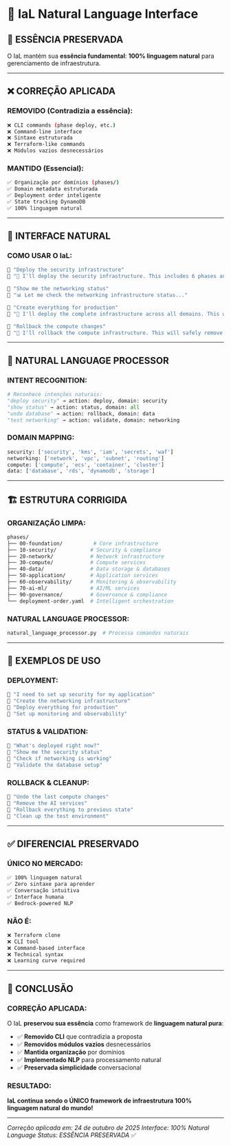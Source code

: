 # 💬 IaL Natural Language Interface

## 🎯 **ESSÊNCIA PRESERVADA**

O IaL mantém sua **essência fundamental**: **100% linguagem natural** para gerenciamento de infraestrutura.

---

## ❌ **CORREÇÃO APLICADA**

### **REMOVIDO (Contradizia a essência):**
```bash
❌ CLI commands (phase deploy, etc.)
❌ Command-line interface
❌ Sintaxe estruturada
❌ Terraform-like commands
❌ Módulos vazios desnecessários
```

### **MANTIDO (Essencial):**
```bash
✅ Organização por domínios (phases/)
✅ Domain metadata estruturada
✅ Deployment order inteligente
✅ State tracking DynamoDB
✅ 100% linguagem natural
```

---

## 💬 **INTERFACE NATURAL**

### **COMO USAR O IaL:**
```bash
👤 "Deploy the security infrastructure"
🤖 "🚀 I'll deploy the security infrastructure. This includes 6 phases and will take about 30 minutes. Shall I proceed?"

👤 "Show me the networking status"
🤖 "📊 Let me check the networking infrastructure status..."

👤 "Create everything for production"
🤖 "🚀 I'll deploy the complete infrastructure across all domains. This will take approximately 3 hours. Shall I proceed?"

👤 "Rollback the compute changes"
🤖 "🔄 I'll rollback the compute infrastructure. This will safely remove all resources in reverse order. Are you sure?"
```

---

## 🧠 **NATURAL LANGUAGE PROCESSOR**

### **INTENT RECOGNITION:**
```python
# Reconhece intenções naturais:
"deploy security" → action: deploy, domain: security
"show status" → action: status, domain: all
"undo database" → action: rollback, domain: data
"test networking" → action: validate, domain: networking
```

### **DOMAIN MAPPING:**
```python
security: ['security', 'kms', 'iam', 'secrets', 'waf']
networking: ['network', 'vpc', 'subnet', 'routing']
compute: ['compute', 'ecs', 'container', 'cluster']
data: ['database', 'rds', 'dynamodb', 'storage']
```

---

## 🏗️ **ESTRUTURA CORRIGIDA**

### **ORGANIZAÇÃO LIMPA:**
```bash
phases/
├── 00-foundation/          # Core infrastructure
├── 10-security/           # Security & compliance
├── 20-network/            # Network infrastructure
├── 30-compute/            # Compute services
├── 40-data/               # Data storage & databases
├── 50-application/        # Application services
├── 60-observability/      # Monitoring & observability
├── 70-ai-ml/              # AI/ML services
├── 90-governance/         # Governance & compliance
└── deployment-order.yaml  # Intelligent orchestration
```

### **NATURAL LANGUAGE PROCESSOR:**
```bash
natural_language_processor.py  # Processa comandos naturais
```

---

## 🎯 **EXEMPLOS DE USO**

### **DEPLOYMENT:**
```bash
👤 "I need to set up security for my application"
👤 "Create the networking infrastructure"
👤 "Deploy everything for production"
👤 "Set up monitoring and observability"
```

### **STATUS & VALIDATION:**
```bash
👤 "What's deployed right now?"
👤 "Show me the security status"
👤 "Check if networking is working"
👤 "Validate the database setup"
```

### **ROLLBACK & CLEANUP:**
```bash
👤 "Undo the last compute changes"
👤 "Remove the AI services"
👤 "Rollback everything to previous state"
👤 "Clean up the test environment"
```

---

## ✅ **DIFERENCIAL PRESERVADO**

### **ÚNICO NO MERCADO:**
```bash
✅ 100% linguagem natural
✅ Zero sintaxe para aprender
✅ Conversação intuitiva
✅ Interface humana
✅ Bedrock-powered NLP
```

### **NÃO É:**
```bash
❌ Terraform clone
❌ CLI tool
❌ Command-based interface
❌ Technical syntax
❌ Learning curve required
```

---

## 🎯 **CONCLUSÃO**

### **CORREÇÃO APLICADA:**

O IaL **preservou sua essência** como framework de **linguagem natural pura**:

- ✅ **Removido CLI** que contradizia a proposta
- ✅ **Removidos módulos vazios** desnecessários
- ✅ **Mantida organização** por domínios
- ✅ **Implementado NLP** para processamento natural
- ✅ **Preservada simplicidade** conversacional

### **RESULTADO:**
**IaL continua sendo o ÚNICO framework de infraestrutura 100% linguagem natural do mundo!**

---

*Correção aplicada em: 24 de outubro de 2025*
*Interface: 100% Natural Language*
*Status: ESSÊNCIA PRESERVADA* ✅
